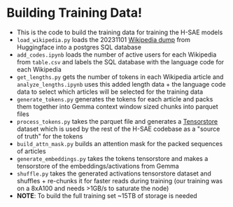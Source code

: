 # Building Training Data!
* This is the code to build the training data for training the H-SAE models
* `load_wikipedia.py` loads the 20231101 [Wikipedia dump](huggingface.co/datasets/wikimedia/wikipedia) from Huggingface into a postgres SQL database
* `add_codes.ipynb` loads the number of active users for each Wikipedia from `table.csv` and labels the SQL database with the language code for each Wikipedia
* `get_lengths.py` gets the number of tokens in each Wikipedia article and `analyze_lengths.ipynb` uses this added length data + the language code data to select which articles will be selected for the training data
* `generate_tokens.py` generates the tokens for each article and packs them together into Gemma context window sized chunks into parquet files
* `process_tokens.py` takes the parquet file and generates a [Tensorstore](https://google.github.io/tensorstore/index.html) dataset which is used by the rest of the H-SAE codebase as a "source of truth" for the tokens
* `build_attn_mask.py` builds an attention mask for the packed sequences of articles
* `generate_embeddings.py` takes the tokens tensorstore and makes a tensorstore of the embeddings/activations from Gemma
* `shuffle.py` takes the generated activations tensorstore dataset and shuffles + re-chunks it for faster reads during training (our training was on a 8xA100 and needs >1GB/s to saturate the node)
* **NOTE**: To build the full training set ~15TB of storage is needed
